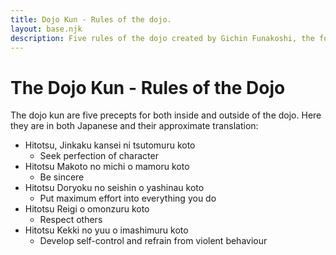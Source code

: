 ```yaml
---
title: Dojo Kun - Rules of the dojo.
layout: base.njk
description: Five rules of the dojo created by Gichin Funakoshi, the founder of Shotokan Karate. Perfect character; Be sincere; Endeavour; Respect others; Self-Control.
---
```

# The Dojo Kun - Rules of the Dojo

The dojo kun are five precepts for both inside and outside of the dojo. Here they are in both Japanese and their approximate translation: 

* Hitotsu, Jinkaku kansei ni tsutomuru koto
  * Seek perfection of character
* Hitotsu Makoto no michi o mamoru koto
  * Be sincere
* Hitotsu Doryoku no seishin o yashinau koto
  * Put maximum effort into everything you do
* Hitotsu Reigi o omonzuru koto
  * Respect others
* Hitotsu Kekki no yuu o imashimuru koto
  * Develop self-control and refrain from violent behaviour
